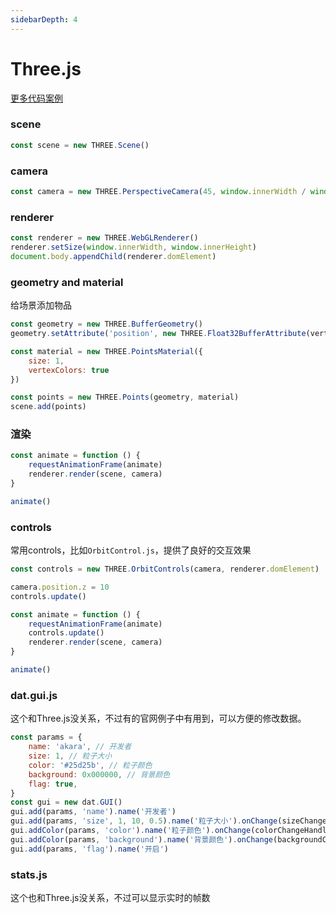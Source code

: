 ```yaml
---
sidebarDepth: 4
---
```


# Three.js

[更多代码案例](https://github.com/Messiahhh/PointsCloud)

### scene

``` js
const scene = new THREE.Scene()
```

### camera

``` js
const camera = new THREE.PerspectiveCamera(45, window.innerWidth / window.innerHeight, 0.1, 2000)
```

### renderer

``` js
const renderer = new THREE.WebGLRenderer()
renderer.setSize(window.innerWidth, window.innerHeight)
document.body.appendChild(renderer.domElement)
```

### geometry and material

给场景添加物品

``` js
const geometry = new THREE.BufferGeometry()
geometry.setAttribute('position', new THREE.Float32BufferAttribute(vertices, 3))

const material = new THREE.PointsMaterial({
    size: 1,
    vertexColors: true
})

const points = new THREE.Points(geometry, material)
scene.add(points)
```

### 渲染

``` js
const animate = function () {
    requestAnimationFrame(animate)
    renderer.render(scene, camera)
}

animate()
```

### controls

常用controls，比如`OrbitControl.js`，提供了良好的交互效果

``` js
const controls = new THREE.OrbitControls(camera, renderer.domElement)

camera.position.z = 10
controls.update()

const animate = function () {
    requestAnimationFrame(animate)
    controls.update()
    renderer.render(scene, camera)
}

animate()
```

### dat.gui.js

这个和Three.js没关系，不过有的官网例子中有用到，可以方便的修改数据。

``` js
const params = {
    name: 'akara', // 开发者
    size: 1, // 粒子大小
    color: '#25d25b', // 粒子颜色
    background: 0x000000, // 背景颜色
    flag: true,
}
const gui = new dat.GUI()
gui.add(params, 'name').name('开发者')
gui.add(params, 'size', 1, 10, 0.5).name('粒子大小').onChange(sizeChangeHandler)
gui.addColor(params, 'color').name('粒子颜色').onChange(colorChangeHandler)
gui.addColor(params, 'background').name('背景颜色').onChange(backgroundChangeHandler)
gui.add(params, 'flag').name('开启')
```

### stats.js

这个也和Three.js没关系，不过可以显示实时的帧数









